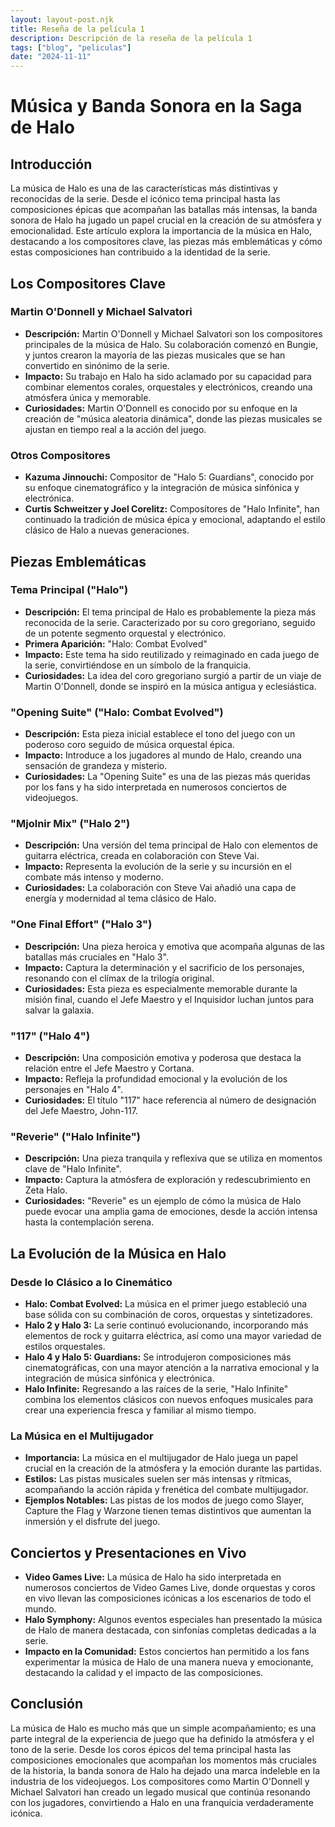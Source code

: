 ```yaml
---
layout: layout-post.njk
title: Reseña de la película 1
description: Descripción de la reseña de la película 1
tags: ["blog", "peliculas"]
date: "2024-11-11"
---
```


# Música y Banda Sonora en la Saga de Halo

## Introducción

La música de Halo es una de las características más distintivas y reconocidas de la serie. Desde el icónico tema principal hasta las composiciones épicas que acompañan las batallas más intensas, la banda sonora de Halo ha jugado un papel crucial en la creación de su atmósfera y emocionalidad. Este artículo explora la importancia de la música en Halo, destacando a los compositores clave, las piezas más emblemáticas y cómo estas composiciones han contribuido a la identidad de la serie.

## Los Compositores Clave

### Martin O'Donnell y Michael Salvatori

- **Descripción:** Martin O'Donnell y Michael Salvatori son los compositores principales de la música de Halo. Su colaboración comenzó en Bungie, y juntos crearon la mayoría de las piezas musicales que se han convertido en sinónimo de la serie.
- **Impacto:** Su trabajo en Halo ha sido aclamado por su capacidad para combinar elementos corales, orquestales y electrónicos, creando una atmósfera única y memorable.
- **Curiosidades:** Martin O'Donnell es conocido por su enfoque en la creación de "música aleatoria dinámica", donde las piezas musicales se ajustan en tiempo real a la acción del juego.

### Otros Compositores

- **Kazuma Jinnouchi:** Compositor de "Halo 5: Guardians", conocido por su enfoque cinematográfico y la integración de música sinfónica y electrónica.
- **Curtis Schweitzer y Joel Corelitz:** Compositores de "Halo Infinite", han continuado la tradición de música épica y emocional, adaptando el estilo clásico de Halo a nuevas generaciones.

## Piezas Emblemáticas

### Tema Principal ("Halo")

- **Descripción:** El tema principal de Halo es probablemente la pieza más reconocida de la serie. Caracterizado por su coro gregoriano, seguido de un potente segmento orquestal y electrónico.
- **Primera Aparición:** "Halo: Combat Evolved"
- **Impacto:** Este tema ha sido reutilizado y reimaginado en cada juego de la serie, convirtiéndose en un símbolo de la franquicia.
- **Curiosidades:** La idea del coro gregoriano surgió a partir de un viaje de Martin O'Donnell, donde se inspiró en la música antigua y eclesiástica.

### "Opening Suite" ("Halo: Combat Evolved")

- **Descripción:** Esta pieza inicial establece el tono del juego con un poderoso coro seguido de música orquestal épica.
- **Impacto:** Introduce a los jugadores al mundo de Halo, creando una sensación de grandeza y misterio.
- **Curiosidades:** La "Opening Suite" es una de las piezas más queridas por los fans y ha sido interpretada en numerosos conciertos de videojuegos.

### "Mjolnir Mix" ("Halo 2")

- **Descripción:** Una versión del tema principal de Halo con elementos de guitarra eléctrica, creada en colaboración con Steve Vai.
- **Impacto:** Representa la evolución de la serie y su incursión en el combate más intenso y moderno.
- **Curiosidades:** La colaboración con Steve Vai añadió una capa de energía y modernidad al tema clásico de Halo.

### "One Final Effort" ("Halo 3")

- **Descripción:** Una pieza heroica y emotiva que acompaña algunas de las batallas más cruciales en "Halo 3".
- **Impacto:** Captura la determinación y el sacrificio de los personajes, resonando con el clímax de la trilogía original.
- **Curiosidades:** Esta pieza es especialmente memorable durante la misión final, cuando el Jefe Maestro y el Inquisidor luchan juntos para salvar la galaxia.

### "117" ("Halo 4")

- **Descripción:** Una composición emotiva y poderosa que destaca la relación entre el Jefe Maestro y Cortana.
- **Impacto:** Refleja la profundidad emocional y la evolución de los personajes en "Halo 4".
- **Curiosidades:** El título "117" hace referencia al número de designación del Jefe Maestro, John-117.

### "Reverie" ("Halo Infinite")

- **Descripción:** Una pieza tranquila y reflexiva que se utiliza en momentos clave de "Halo Infinite".
- **Impacto:** Captura la atmósfera de exploración y redescubrimiento en Zeta Halo.
- **Curiosidades:** "Reverie" es un ejemplo de cómo la música de Halo puede evocar una amplia gama de emociones, desde la acción intensa hasta la contemplación serena.

## La Evolución de la Música en Halo

### Desde lo Clásico a lo Cinemático

- **Halo: Combat Evolved:** La música en el primer juego estableció una base sólida con su combinación de coros, orquestas y sintetizadores.
- **Halo 2 y Halo 3:** La serie continuó evolucionando, incorporando más elementos de rock y guitarra eléctrica, así como una mayor variedad de estilos orquestales.
- **Halo 4 y Halo 5: Guardians:** Se introdujeron composiciones más cinematográficas, con una mayor atención a la narrativa emocional y la integración de música sinfónica y electrónica.
- **Halo Infinite:** Regresando a las raíces de la serie, "Halo Infinite" combina los elementos clásicos con nuevos enfoques musicales para crear una experiencia fresca y familiar al mismo tiempo.

### La Música en el Multijugador

- **Importancia:** La música en el multijugador de Halo juega un papel crucial en la creación de la atmósfera y la emoción durante las partidas.
- **Estilos:** Las pistas musicales suelen ser más intensas y rítmicas, acompañando la acción rápida y frenética del combate multijugador.
- **Ejemplos Notables:** Las pistas de los modos de juego como Slayer, Capture the Flag y Warzone tienen temas distintivos que aumentan la inmersión y el disfrute del juego.

## Conciertos y Presentaciones en Vivo

- **Video Games Live:** La música de Halo ha sido interpretada en numerosos conciertos de Video Games Live, donde orquestas y coros en vivo llevan las composiciones icónicas a los escenarios de todo el mundo.
- **Halo Symphony:** Algunos eventos especiales han presentado la música de Halo de manera destacada, con sinfonías completas dedicadas a la serie.
- **Impacto en la Comunidad:** Estos conciertos han permitido a los fans experimentar la música de Halo de una manera nueva y emocionante, destacando la calidad y el impacto de las composiciones.

## Conclusión

La música de Halo es mucho más que un simple acompañamiento; es una parte integral de la experiencia de juego que ha definido la atmósfera y el tono de la serie. Desde los coros épicos del tema principal hasta las composiciones emocionales que acompañan los momentos más cruciales de la historia, la banda sonora de Halo ha dejado una marca indeleble en la industria de los videojuegos. Los compositores como Martin O'Donnell y Michael Salvatori han creado un legado musical que continúa resonando con los jugadores, convirtiendo a Halo en una franquicia verdaderamente icónica.
